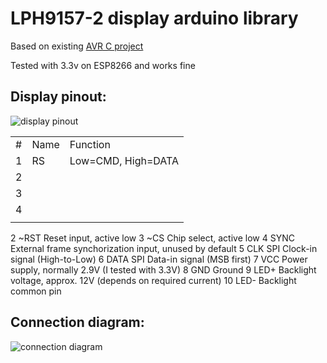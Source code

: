 # LPH9157-2 display arduino library
Based on existing [AVR C project](http://cxem.net/mc/mc221.php)

Tested with 3.3v on ESP8266 and works fine

## Display pinout:
![display pinout](https://github.com/skadiexe/LPH9157-2-display-arduino-library/blob/master/lph9157-2%20pinout.jpg)

<table>
    	<tr><td>#</td><td>Name</td><td>Function</td></tr>
   	<tr><td>1</td><td>RS</td><td>Low=CMD, High=DATA</td></tr>
   	<tr><td>2</td><td></td><td></td></tr>
    	<tr><td>3</td><td></td><td></td></tr>
   	<tr><td>4</td><td></td><td></td></tr>
	<tr><td></td><td></td><td></td></tr>
	

</table>
	
2	~RST	Reset input, active low
3	~CS	Chip select, active low
4	SYNC	External frame synchorization input, unused by default
5	CLK	SPI Clock-in signal (High-to-Low)
6	DATA	SPI Data-in signal (MSB first)
7	VCC	Power supply, normally 2.9V (I tested with 3.3V)
8	GND	Ground
9	LED+	Backlight voltage, approx. 12V (depends on required current)
10	LED-	Backlight common pin

## Connection diagram:
![connection diagram](https://github.com/skadiexe/LPH9157-2-display-arduino-library/blob/master/connection%20diagram.png)
